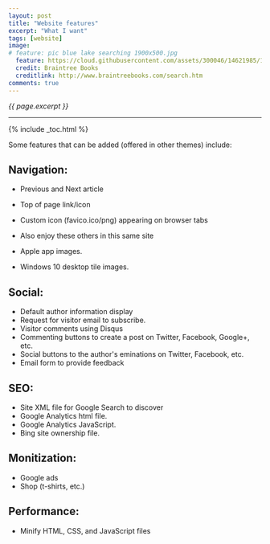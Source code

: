 ```yaml
---
layout: post
title: "Website features"
excerpt: "What I want"
tags: [website]
image:
# feature: pic blue lake searching 1900x500.jpg
  feature: https://cloud.githubusercontent.com/assets/300046/14621985/1cdb6086-0584-11e6-9570-5cedb9f2385f.jpg
  credit: Braintree Books
  creditlink: http://www.braintreebooks.com/search.htm
comments: true
---
```

<i>{{ page.excerpt }}</i>
<hr />

{% include _toc.html %}

Some features that can be added (offered in other themes) include:

## Navigation:

* Previous and Next article
* Top of page link/icon
* Custom icon (favico.ico/png) appearing on browser tabs
* Also enjoy these others in this same site

* Apple app images.
* Windows 10 desktop tile images.

## Social:

* Default author information display
* Request for visitor email to subscribe.
* Visitor comments using Disqus
* Commenting buttons to create a post on Twitter, Facebook, Google+, etc.
* Social buttons to the author's eminations on Twitter, Facebook, etc.
* Email form to provide feedback

## SEO:

* Site XML file for Google Search to discover
* Google Analytics html file.
* Google Analytics JavaScript.
* Bing site ownership file.

## Monitization:

* Google ads
* Shop (t-shirts, etc.)

## Performance:

* Minify HTML, CSS, and JavaScript files

